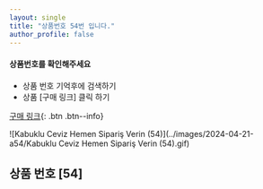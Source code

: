 ```yaml
---
layout: single
title: "상품번호 54번 입니다."
author_profile: false
---
```




<div class="notice--info">
<h4> 상품번호를 확인해주세요 </h4>
<ul>
    <li> 상품 번호 기억후에 검색하기 </li>
    <li> 상품 [구매 링크] 클릭 하기 </li>
</ul>
</div>




[구매 링크](https://link.coupang.com/a/byXJFR){: .btn .btn--info}



![Kabuklu Ceviz   Hemen Sipariş Verin (54)](../images/2024-04-21-a54/Kabuklu Ceviz   Hemen Sipariş Verin (54).gif)



## 상품 번호 [54]